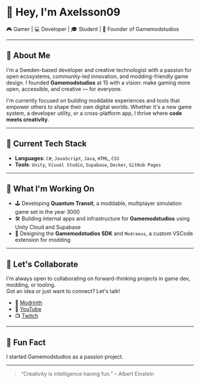 # 👋 Hey, I'm Axelsson09
🎮 Gamer | 💻 Developer | 🎓 Student | 🚀 Founder of Gamemodstudios  

---

## 🧠 About Me  
I'm a Sweden-based developer and creative technologist with a passion for open ecosystems, community-led innovation, and modding-friendly game design. I founded **Gamemodstudios** at 15 with a vision: make gaming more open, accessible, and creative — for everyone.

I'm currently focused on building moddable experiences and tools that empower others to shape their own digital worlds. Whether it's a new game system, a developer utility, or a cross-platform app, I thrive where **code meets creativity**.

---

## 🧰 Current Tech Stack  
- **Languages**: `C#`, `JavaScript`, `Java`, `HTML`, `CSS`
- **Tools**: `Unity`, `Visual Studio`, `Supabase`, `Docker`, `GitHub Pages`

---

## 🎯 What I'm Working On  
- 🕹️ Developing **Quantum Transit**, a moddable, multiplayer simulation game set in the year 3000  
- 🛠️ Building internal apps and infrastructure for **Gamemodstudios** using Unity Cloud and Supabase  
- 🔧 Designing the **Gamemodstudios SDK** and `Modraeus`, a custom VSCode extension for modding  

---

## 🤝 Let's Collaborate  
I'm always open to collaborating on forward-thinking projects in game dev, modding, or tooling.  
Got an idea or just want to connect? Let's talk!

- 🔗 [Modrinth](https://modrinth.com/user/axelsson09)  
- 🎥 [YouTube](https://www.youtube.com/channel/UCO38Am_K83ZPslZDge1hGLA)  
- 📺 [Twitch](https://www.twitch.tv/axelsson0901)  

---

## 🌟 Fun Fact  
I started Gamemodstudios as a passion project. 

---

> “Creativity is intelligence having fun.” – Albert Einstein
